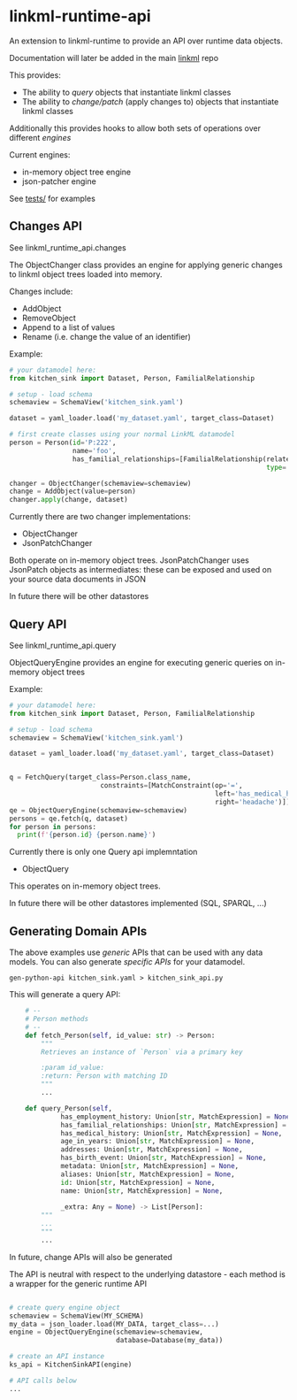 # linkml-runtime-api

An extension to linkml-runtime to provide an API over runtime data objects.

Documentation will later be added in the main [linkml](https://linkml.io/linkml/) repo

This provides:

* The ability to *query* objects that instantiate linkml classes
* The ability to *change/patch* (apply changes to) objects that instantiate linkml classes

Additionally this provides hooks to allow both sets of operations over different *engines*

Current engines:

* in-memory object tree engine
* json-patcher engine

See [tests/](https://github.com/linkml/linkml-runtime-api/tree/main/tests) for examples

## Changes API

See linkml_runtime_api.changes

The ObjectChanger class provides an engine for applying generic changes to
linkml object trees loaded into memory.

Changes include:

* AddObject
* RemoveObject
* Append to a list of values  
* Rename (i.e. change the value of an identifier)

Example:

```python
# your datamodel here:
from kitchen_sink import Dataset, Person, FamilialRelationship

# setup - load schema
schemaview = SchemaView('kitchen_sink.yaml')

dataset = yaml_loader.load('my_dataset.yaml', target_class=Dataset)

# first create classes using your normal LinkML datamodel
person = Person(id='P:222',
                name='foo',
                has_familial_relationships=[FamilialRelationship(related_to='P:001',
                                                                 type='SIBLING_OF')])

changer = ObjectChanger(schemaview=schemaview)
change = AddObject(value=person)
changer.apply(change, dataset)
```

Currently there are two changer implementations:

* ObjectChanger
* JsonPatchChanger

Both operate on in-memory object trees. JsonPatchChanger uses JsonPatch objects as intermediates: these can be exposed and used on your source data documents in JSON

In future there will be other datastores

## Query API

See linkml_runtime_api.query

ObjectQueryEngine provides an engine for executing generic queries on in-memory object trees

Example:

```python
# your datamodel here:
from kitchen_sink import Dataset, Person, FamilialRelationship

# setup - load schema
schemaview = SchemaView('kitchen_sink.yaml')

dataset = yaml_loader.load('my_dataset.yaml', target_class=Dataset)


q = FetchQuery(target_class=Person.class_name,
                       constraints=[MatchConstraint(op='=',
                                                    left='has_medical_history/*/diagnosis/name',
                                                    right='headache')])
qe = ObjectQueryEngine(schemaview=schemaview)
persons = qe.fetch(q, dataset)
for person in persons:
  print(f'{person.id} {person.name}')
```

Currently there is only one Query api implemntation

* ObjectQuery

This operates on in-memory object trees.

In future there will be other datastores implemented (SQL, SPARQL, ...)

## Generating Domain APIs

The above examples use *generic* APIs that can be used with any data models. You can also generate *specific APIs* for your datamodel.

```
gen-python-api kitchen_sink.yaml > kitchen_sink_api.py
```

This will generate a query API:

```python
    # --
    # Person methods
    # --
    def fetch_Person(self, id_value: str) -> Person:
        """
        Retrieves an instance of `Person` via a primary key

        :param id_value:
        :return: Person with matching ID
        """
        ...

    def query_Person(self,
             has_employment_history: Union[str, MatchExpression] = None,
             has_familial_relationships: Union[str, MatchExpression] = None,
             has_medical_history: Union[str, MatchExpression] = None,
             age_in_years: Union[str, MatchExpression] = None,
             addresses: Union[str, MatchExpression] = None,
             has_birth_event: Union[str, MatchExpression] = None,
             metadata: Union[str, MatchExpression] = None,
             aliases: Union[str, MatchExpression] = None,
             id: Union[str, MatchExpression] = None,
             name: Union[str, MatchExpression] = None,
             
             _extra: Any = None) -> List[Person]:
        """
        ...
        """
        ...
```             

In future, change APIs will also be generated

The API is neutral with respect to the underlying datastore - each method is a wrapper for the generic runtime API

```python

# create query engine object
schemaview = SchemaView(MY_SCHEMA)
my_data = json_loader.load(MY_DATA, target_class=...)
engine = ObjectQueryEngine(schemaview=schemaview,
                           database=Database(my_data))

# create an API instance
ks_api = KitchenSinkAPI(engine)

# API calls below
...
```

